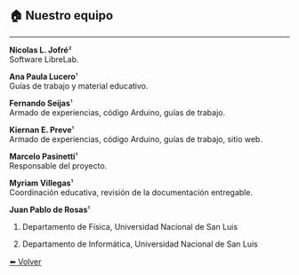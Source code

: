 ## 🏠️ Nuestro equipo

---

**Nicolas L. Jofré**²<br>    Software LibreLab.


**Ana Paula Lucero**¹<br>    Guías de trabajo y material educativo.

**Fernando Seijas**¹<br>    Armado de experiencias, código Arduino, guías de trabajo.

**Kiernan E. Preve**¹<br>    Armado de experiencias, código Arduino, guías de trabajo, sitio web.

**Marcelo Pasinetti**¹<br>    Responsable del proyecto.

**Myriam Villegas**¹<br>    Coordinación educativa, revisión de la documentación entregable.

**Juan Pablo de Rosas**¹<br>

1. Departamento de Física, Universidad Nacional de San Luis

2. Departamento de Informática, Universidad Nacional de San Luis


[⬅️ Volver](./)

